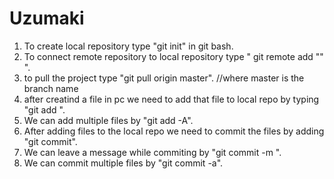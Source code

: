 # Uzumaki
1. To create local repository type "git init" in git bash.
2. To connect remote repository to local repository type " git remote add "<link>" ".
3. to pull the project type "git pull origin master".     //where master is the branch name
4. after creatind a file in pc we need to add that file to local repo by typing "git add <filename>".
5. We can add multiple files by "git add -A".
6. After adding files to the local repo we need to commit the files by adding "git commit".
7. We can leave a message while commiting by "git commit -m <comments>".
8. We can commit multiple files by "git commit -a".

